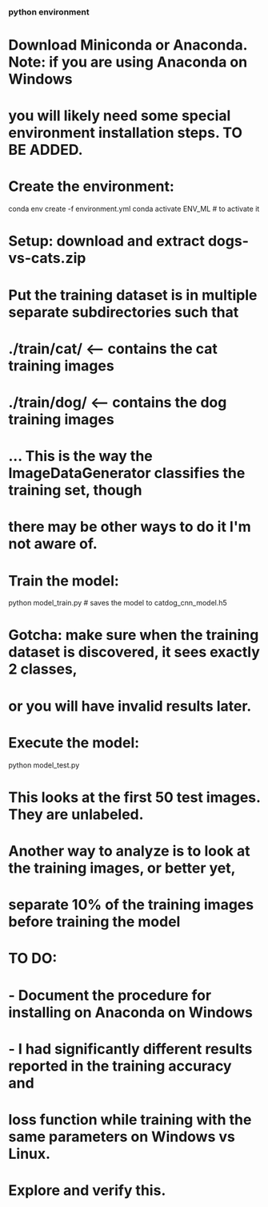 ###  python environment
# Download Miniconda or Anaconda. Note: if you are using Anaconda on Windows
#   you will likely need some special environment installation steps. TO BE ADDED.

# Create the environment:
conda env create -f environment.yml
conda activate ENV_ML # to activate it

# Setup: download and extract dogs-vs-cats.zip
#  Put the training dataset is in multiple separate subdirectories such that
#  ./train/cat/  <-- contains the cat training images
#  ./train/dog/  <-- contains the dog training images
#  ... This is the way the ImageDataGenerator classifies the training set, though
#      there may be other ways to do it I'm not aware of.

# Train the model:
python model_train.py  # saves the model to catdog_cnn_model.h5
#  Gotcha: make sure when the training dataset is discovered, it sees exactly 2 classes,
#  or you will have invalid results later.

# Execute the model:
python model_test.py
# This looks at the first 50 test images. They are unlabeled.
# Another way to analyze is to look at the training images, or better yet,
# separate 10% of the training images before training the model


# TO DO:
#  - Document the procedure for installing on Anaconda on Windows
#  - I had significantly different results reported in the training accuracy and
#    loss function while training with the same parameters on Windows vs Linux.
#    Explore and verify this.

